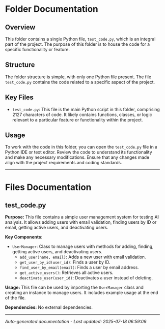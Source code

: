 # Folder Documentation

## Overview
This folder contains a single Python file, `test_code.py`, which is an integral part of the project. The purpose of this folder is to house the code for a specific functionality or feature.

## Structure
The folder structure is simple, with only one Python file present. The file `test_code.py` contains the code related to a specific aspect of the project.

## Key Files
- `test_code.py`: This file is the main Python script in this folder, comprising 2127 characters of code. It likely contains functions, classes, or logic relevant to a particular feature or functionality within the project.

## Usage
To work with the code in this folder, you can open the `test_code.py` file in a Python IDE or text editor. Review the code to understand its functionality and make any necessary modifications. Ensure that any changes made align with the project requirements and coding standards.

---

# Files Documentation

## test_code.py

**Purpose:** This file contains a simple user management system for testing AI analysis. It allows adding users with email validation, finding users by ID or email, getting active users, and deactivating users.

**Key Components:**
- `UserManager`: Class to manage users with methods for adding, finding, getting active users, and deactivating users.
  - `add_user(name, email)`: Adds a new user with email validation.
  - `get_user_by_id(user_id)`: Finds a user by ID.
  - `find_user_by_email(email)`: Finds a user by email address.
  - `get_active_users()`: Retrieves all active users.
  - `deactivate_user(user_id)`: Deactivates a user instead of deleting.

**Usage:** This file can be used by importing the `UserManager` class and creating an instance to manage users. It includes example usage at the end of the file.

**Dependencies:** No external dependencies.

---
*Auto-generated documentation - Last updated: 2025-07-18 06:59:06*
